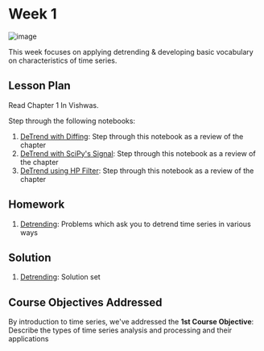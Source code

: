 # Week 1
![image](time-series-types.png)

This week focuses on applying detrending & developing basic vocabulary on characteristics of time series. 

## Lesson Plan
Read Chapter 1 In Vishwas. 

Step through the following notebooks:
1. [DeTrend with Diffing](les1-detrend-diffing.ipynb): Step through this notebook as a review of the chapter
2. [DeTrend with SciPy's Signal](les2-detrend-signal.ipynb): Step through this notebook as a review of the chapter
3. [DeTrend using HP Filter](les3-detrend-filter.ipynb): Step through this notebook as a review of the chapter

## Homework

1. [Detrending](hw1-detrending.ipynb): Problems which ask you to detrend time series in various ways

## Solution

1. [Detrending](sol1-detrending.ipynb): Solution set

## Course Objectives Addressed

By introduction to time series, we've addressed the **1st Course Objective**: Describe the types of time series analysis and processing and their applications
